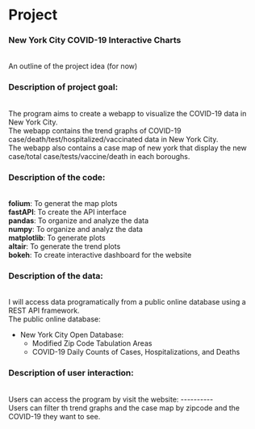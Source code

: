 # Project
### New York City COVID-19 Interactive Charts
<br> An outline of the project idea (for now)

### Description of project goal:
<br> The program aims to create a webapp to visualize the COVID-19 data in New York City.
<br> The webapp contains the trend graphs of COVID-19 case/death/test/hospitalized/vaccinated data in New York City.
<br> The webapp also contains a case map of new york that display the new case/total case/tests/vaccine/death in each boroughs.

### Description of the code:
<br> **folium**: To generat the map plots
<br> **fastAPI**: To create the API interface
<br> **pandas**: To organize and analyze the data 
<br> **numpy**: To organize and analyz the data
<br> **matplotlib**: To generate plots 
<br> **altair**: To generate the trend plots
<br> **bokeh**: To create interactive dashboard for the website  

### Description of the data:
<br> I will access data programatically from a public online database using a REST API framework.
<br> The public online database:
- New York City Open Database: 
  - Modified Zip Code Tabulation Areas 
  - COVID-19 Daily Counts of Cases, Hospitalizations, and Deaths
  
### Description of user interaction:
<br> Users can access the program by visit the website: ----------
<br> Users can filter th trend graphs and the case map by zipcode and the COVID-19 they want to see. 
